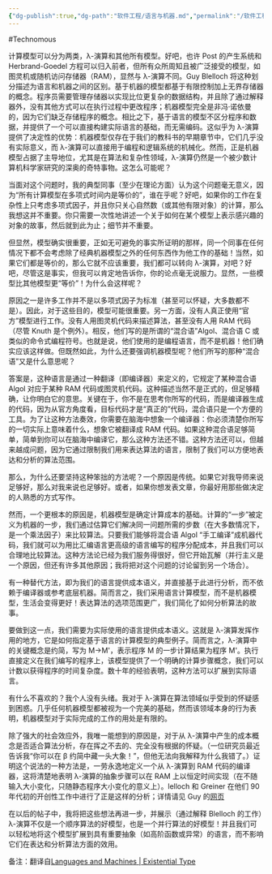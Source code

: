 ```yaml
---
{"dg-publish":true,"dg-path":"软件工程/语言与机器.md","permalink":"/软件工程/语言与机器/","created":"2024-05-16T20:26:31.000+08:00","updated":"2025-07-01T13:55:14.000+08:00"}
---
```


#Technomous

计算模型可以分为两类，λ-演算和其他所有模型。好吧，也许 Post 的产生系统和 Herbrand-Goedel 方程可以归入前者，但所有众所周知且被广泛接受的模型，如图灵机或随机访问存储器（RAM），显然与 λ-演算不同。Guy Blelloch 将这种划分描述为语言和机器之间的区别。基于机器的模型都基于有限控制加上无界存储器的概念。程序员需要管理存储器以实现比位更复杂的数据结构，并且除了通过解释器外，没有其他方式可以在执行过程中更改程序；机器模型完全是非冯·诺依曼的，因为它们缺乏存储程序的概念。相比之下，基于语言的模型不区分程序和数据，并提供了一个可以直接构建实际语言的基础，而无需编码。这似乎为 λ-演算提供了决定性的优势：机器模型仅存在于我们的教科书的早期章节中，它们几乎没有实际意义，而 λ-演算可以直接用于编程和逻辑系统的机械化。然而，正是机器模型占据了主导地位，尤其是在算法和复杂性领域，λ-演算仍然是一个被少数计算机科学家研究的深奥的奇特事物。这怎么可能呢？

当面对这个问题时，我的典型同事（至少在理论方面）认为这个问题毫无意义，因为“所有计算模型在多项式时间内是等价的”，谁在乎呢？好吧，如果你的工作在复杂性上只考虑多项式因子，并且你只关心自然数（或其他有限对象）的计算，那么我想这并不重要。你只需要一次性地讲述一个关于如何在某个模型上表示感兴趣的对象的故事，然后就到此为止；细节并不重要。

但显然，模型确实很重要，正如无可避免的事实所证明的那样，同一个同事在任何情况下都不会考虑除了经典机器模型之外的任何东西作为他工作的基础！当然，如果它们都是等价的，那么它就不应该重要，我们都可以转向 λ-演算，对吧？好吧，尽管这是事实，但我可以肯定地告诉你，你的论点毫无说服力。显然，一些模型比其他模型更“等价”！为什么会这样呢？

原因之一是许多工作并不是以多项式因子为标准（甚至可以怀疑，大多数都不是）。因此，对于这些目的，模型可能很重要。另一方面，没有人真正使用“官方”模型进行工作。没有人用图灵机代码来描述算法，甚至没有人用 RAM 代码（尽管 Knuth 是个例外）。相反，他们写的是所谓的“混合语”Algol、混合语 C 或类似的命令式编程符号。也就是说，他们使用的是编程语言，而不是机器！他们确实应该这样做。但既然如此，为什么还要强调机器模型呢？他们所写的那种“混合语”又是什么意思呢？

答案是，这种语言是通过一种翻译（即编译器）来定义的，它规定了某种混合语 Algol 对应于某种 RAM 代码或图灵机代码。这种描述当然不是正式的，但足够精确，让你明白它的意思。关键在于，你不是在思考你所写的代码，而是编译器生成的代码，因为从官方角度看，目标代码才是“真正的”代码，混合语只是一个方便的工具。为了让这种方法奏效，你需要在脑海中想象一个编译器：你必须清楚你所写的一切实际上意味着什么，想象它被翻译成 RAM 代码。如果这种混合语足够简单，简单到你可以在脑海中编译它，那么这种方法还不错。这种方法还可以，但越来越成问题，因为它通过限制我们用来表达算法的语言，限制了我们可以方便地表达和分析的算法范围。

那么，为什么还要坚持这种笨拙的方法呢？一个原因是传统。如果它对我导师来说足够好，那么对我来说也足够好。或者，如果你想发表文章，你最好用那些做决定的人熟悉的方式写作。

然而，一个更根本的原因是，机器模型是确定计算成本的基础。计算的“一步”被定义为机器的一步，我们通过估算它们解决同一问题所需的步数（在大多数情况下，是一个乘法因子）来比较算法。只要我们能够将混合语 Algol “手工编译”成机器代码，我们就可以为用比汇编语言更高级的语言编写的程序分配成本，并且我们可以合理地比较算法。这种方法论已经为我们服务得很好，但它开始瓦解（并行主义是一个原因，但还有许多其他原因；我将把对这个问题的讨论留到另一个场合）。

有一种替代方法，即为我们的语言提供成本语义，并直接基于此进行分析，而不依赖于编译器或参考底层机器。简而言之，我们采用语言计算模型，而不是机器模型，生活会变得更好！表达算法的选项范围更广，我们简化了如何分析算法的故事。

要做到这一点，我们需要为实际使用的语言提供成本语义。这就是 λ-演算发挥作用的地方，它是如何指定基于语言的计算模型的典型例子。简而言之，λ-演算中的关键概念是约简，写为 M→M'，表示程序 M 的一步计算结果为程序 M'。执行直接定义在我们编写的程序上，该模型提供了一个明确的计算步骤概念，我们可以计数以获得程序的时间复杂度。数十年的经验表明，这种方法可以扩展到实际语言。

有什么不喜欢的？我个人没有头绪。我对于 λ-演算在算法领域似乎受到的怀疑感到困惑。几乎任何机器模型都被视为一个完美的基础，然而该领域本身的行为表明，机器模型对于实际完成的工作的用处是有限的。

除了强大的社会效应外，我唯一能想到的原因是，对于从 λ-演算中产生的成本概念是否适合算法分析，存在挥之不去的、完全没有根据的怀疑。（一位研究员最近告诉我“你可以在 β 约简中藏一头大象！”，但他无法向我解释为什么我错了。）证明这个说法的一种方法是，一劳永逸地定义一个从 λ-演算到 RAM 代码的编译器，这将清楚地表明 λ-演算的抽象步骤可以在 RAM 上以恒定时间实现（在不随输入大小变化，只随静态程序大小变化的意义上）。lelloch 和 Greiner 在他们 90 年代初的开创性工作中进行了正是这样的分析；详情请见 Guy 的[网页](http://www.cs.cmu.edu/~guyb/)

在以后的帖子中，我将把这些想法再进一步，并展示（通过解释 Blelloch 的工作）λ-演算不仅是一个顺序算法的好模型，也是一个并行算法的好模型！并且我们可以轻松地将这个模型扩展到具有重要抽象（如高阶函数或异常）的语言，而不影响它们在表达和分析算法方面的效用。

备注：翻译自[Languages and Machines | Existential Type](https://existentialtype.wordpress.com/2011/03/16/languages-and-machines/)